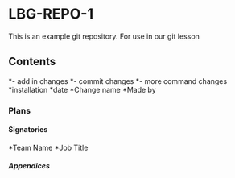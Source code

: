 # LBG-REPO-1
This is an example git repository.
For use in our git lesson
## Contents
*- add in changes
*- commit changes 
*- more command changes
*installation
*date
*Change name
*Made by
### Plans
#### Signatories
*Team Name
*Job Title
##### Appendices
